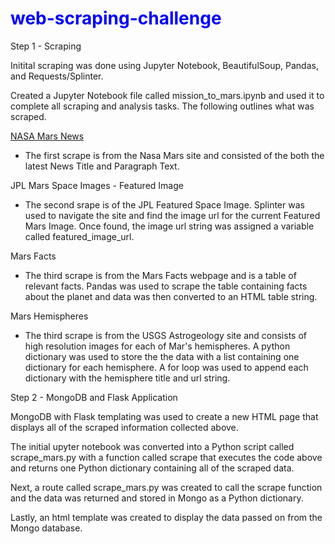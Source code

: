 <h1 style="color:blue"> web-scraping-challenge </h1>


Step 1 - Scraping

Initital scraping was done using Jupyter Notebook, BeautifulSoup, Pandas, and Requests/Splinter.

Created a Jupyter Notebook file called mission_to_mars.ipynb and used it to complete all scraping and analysis tasks. The following outlines what was scraped.

<u>NASA Mars News</u>
- The first scrape is from the Nasa Mars site and consisted of the both the latest News Title and Paragraph Text.

JPL Mars Space Images - Featured Image
- The second srape is of the JPL Featured Space Image.  Splinter was used to navigate the site and find the image url for the current Featured Mars Image.  Once found, the image url string was assigned a variable called featured_image_url.

Mars Facts
- The third scrape is from the Mars Facts webpage and is a table of relevant facts.  Pandas was used to scrape the table containing facts about the planet and data was then converted to an HTML table string.

Mars Hemispheres
- The third scrape is from the USGS Astrogeology site and consists of high resolution images for each of Mar's hemispheres.  A python dictionary was used to store the the data with a list containing one dictionary for each hemisphere.  A for loop was used to append each dictionary with the hemisphere title and url string.


Step 2 - MongoDB and Flask Application

MongoDB with Flask templating was used to create a new HTML page that displays all of the scraped information collected above.

The initial upyter notebook was converted into a Python script called scrape_mars.py with a function called scrape that executes the code above and returns one Python dictionary containing all of the scraped data.

Next, a route called scrape_mars.py was created to call the scrape function and the data was returned and stored in Mongo as a Python dictionary.

Lastly, an html template was created to display the data passed on from the Mongo database.  



